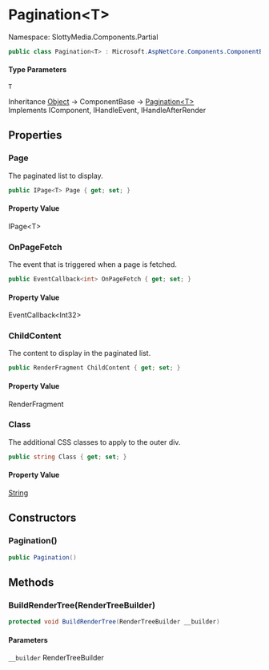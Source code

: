 # Pagination&lt;T&gt;

Namespace: SlottyMedia.Components.Partial

```csharp
public class Pagination<T> : Microsoft.AspNetCore.Components.ComponentBase, Microsoft.AspNetCore.Components.IComponent, Microsoft.AspNetCore.Components.IHandleEvent, Microsoft.AspNetCore.Components.IHandleAfterRender
```

#### Type Parameters

`T`<br>

Inheritance [Object](https://docs.microsoft.com/en-us/dotnet/api/system.object) → ComponentBase → [Pagination&lt;T&gt;](./slottymedia.components.partial.pagination-1.md)<br>
Implements IComponent, IHandleEvent, IHandleAfterRender

## Properties

### **Page**

The paginated list to display.

```csharp
public IPage<T> Page { get; set; }
```

#### Property Value

IPage&lt;T&gt;<br>

### **OnPageFetch**

The event that is triggered when a page is fetched.

```csharp
public EventCallback<int> OnPageFetch { get; set; }
```

#### Property Value

EventCallback&lt;Int32&gt;<br>

### **ChildContent**

The content to display in the paginated list.

```csharp
public RenderFragment ChildContent { get; set; }
```

#### Property Value

RenderFragment<br>

### **Class**

The additional CSS classes to apply to the outer div.

```csharp
public string Class { get; set; }
```

#### Property Value

[String](https://docs.microsoft.com/en-us/dotnet/api/system.string)<br>

## Constructors

### **Pagination()**

```csharp
public Pagination()
```

## Methods

### **BuildRenderTree(RenderTreeBuilder)**

```csharp
protected void BuildRenderTree(RenderTreeBuilder __builder)
```

#### Parameters

`__builder` RenderTreeBuilder<br>
